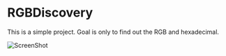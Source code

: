 # RGBDiscovery
This is a simple project. Goal is only to find out the RGB and hexadecimal.

![ScreenShot](https://raw.githubusercontent.com/brunov0id/RGBDiscovery/master/RGBDiscovery/Images.xcassets/Screen.imageset/Screen.png)
